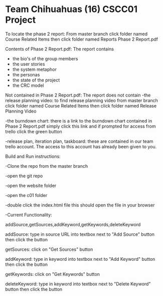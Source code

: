 Team Chihuahuas (16) CSCC01 Project
===================================

To locate the phase 2 report:
From master branch click folder named Course Related Items then click folder named Reports
Phase 2 Report.pdf

Contents of Phase 2 Report.pdf: The report contains 
- the bio's of the group members
- the user stories
- the system metaphor
- the personas
- the state of the project
- the CRC model

Not contained in Phase 2 Report.pdf: The report does not contain
-the release planning video:
  to find release planning video from master branch click folder named Course Related Items then 
  click folder named Release Planning Video

-the burndown chart:
  there is a link to the burndown chart contained in Phase 2 Report.pdf simply click this link and if prompted for access from trello
  click the green button

-release plan, iteration plan, taskboard:
  these are contained in our team trello account. The access to this account has already been given to you.

Build and Run instructions:

-Clone the repo from the master branch

-open the git repo

-open the website folder

-open the c01 folder

-double click the index.html file this should open the file in your browser

-Current Functionality:

  addSource,getSources,addKeyword,getKeywords,deleteKeyword
  

  addSource: type in source URL into textbox next to "Add Source" button then click the button

  getSources: click on "Get Sources" button

  addKeyword: type in keyword into textbox next to "Add Keyword" button then click the button

  getKeywords: click on "Get Keywords" button

  deleteKeyword: type in keyword into textbox next to "Delete Keyword" button then click the button
